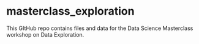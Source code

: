 # masterclass_exploration
This GItHub repo contains files and data for the Data Science Masterclass workshop on Data Exploration.
